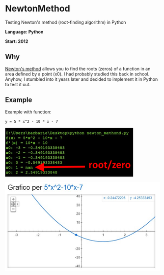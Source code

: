 # NewtonMethod
Testing Newton's method (root-finding algorithm) in Python

**Language: Python**

**Start: 2012**

## Why
[Newton's method](https://en.wikipedia.org/wiki/Newton%27s_method) allows you to find the roots (zeros) of a function in an area defined by a point (x0). I had probably studied this back in school. Anyhow, I stumbled into it years later and decided to implement it in Python to test it out.

## Example

Example with function:

```
y = 5 * x^2 - 10 * x - 7
```

![Example](/images/console.png)

![Plot](/images/google_plot.png)
